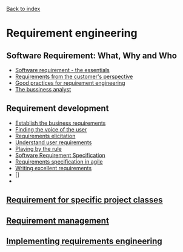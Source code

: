 [Back to index](../index.md)

# Requirement engineering

## Software Requirement: What, Why and Who

- [Software requirement - the essentials](requirement_define/requirement_define.md)
- [Requirements from the customer's perspective](requirement_define/customer_engage.md)
- [Good practices for requirement engineering](requirement_define/good_practice.md)
- [The bussiness analyst](requirement_define/business_analysist.md)

## Requirement development

- [Establish the business requirements](requirement_development/requirement_establish.md)
- [Finding the voice of the user](requirement_development/the_voice_of_user.md)
- [Requirements elicitation](#)
- [Understand user requirements](requirement_development/understand_user_req.md)
- [Playing by the rule](#)
- [Software Requirement Specification](./requirement_development/srs.md)
- [Requirements specification in agile](./requirement_development/requirement_in_agile.md)
- [Writing excellent requirements](#)
- []
-

## [Requirement for specific project classes](#)

## [Requirement management](#)

## [Implementing requirements engineering](#)
